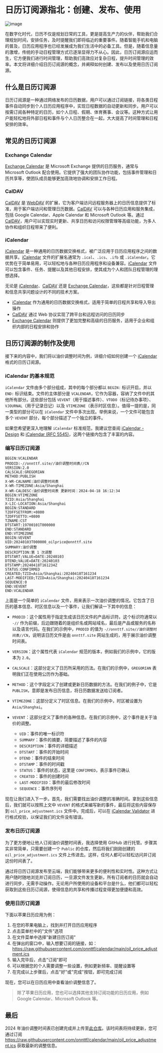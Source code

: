 # 日历订阅源指北：创建、发布、使用

![image](https://file.onnttf.site/2024/4/18/1.jpg)

在数字化时代，日历不仅是规划日常的工具，更是提高生产力的伙伴，帮助我们合理规划时间，安排任务，及时提醒我们即将临近的重要事件。随着智能手机和电脑的普及，日历应用程序也已经发展成为我们生活中的必备工具。但是，随着信息量的激增，传统的手动日程管理方式已逐渐显得力不从心。因此，日历订阅源应运而生，它方便我们进行时间管理，帮助我们高效应对复杂日程，提升时间管理的效率。本文将详细介绍日历订阅源的概念，并阐释如何创建、发布以及使用日历订阅源。

## 什么是日历订阅源

日历订阅源是一种通过网络发布的日历数据，用户可以通过订阅链接，将各类日程事件自动同步到个人日历应用程序中，实现日程数据的自动更新和同步。用户可以按需订阅各种特定的日历，如个人日程、假期、体育赛事、会议等。这种方式让用户能轻松地将外部日程和事件与个人日历整合在一起，大大提高了时间管理和日程安排的效率。

## 常见的日历订阅源

### Exchange Calendar

[Exchange Calendar](https://support.microsoft.com/en-us/office/introduction-to-the-outlook-calendar-d94c5203-77c7-48ec-90a5-2e2bc10bd6f8) 是 Microsoft Exchange 提供的日历服务，通常与 Microsoft Outlook 配合使用。它提供了强大的团队协作功能，包括事件管理和日历共享等，使团队成员能够更加高效地协调和安排工作日程。

### CalDAV

[CalDAV](https://en.wikipedia.org/wiki/CalDAV) 是 [WebDAV](https://en.wikipedia.org/wiki/WebDAV) 的扩展，它为客户端访问远程服务器上的日历信息提供了标准，用于客户端访问和管理日历数据。[CalDAV](https://en.wikipedia.org/wiki/CalDAV) 可以与各种日历应用和服务集成，包括 Google Calendar、Apple Calendar 和 Microsoft Outlook 等。通过 [CalDAV](https://en.wikipedia.org/wiki/CalDAV)，用户可以实现实时更新、共享日历和访问权限管理等高级功能，为多人协作和组织日程带来了便利。

### iCalendar

[iCalendar](https://iCalendar.org/RFC-Specifications/iCalendar-RFC-5545/) 是一种通用的日历数据交换格式，被广泛应用于日历应用程序之间的数据共享。[iCalendar](https://iCalendar.org/RFC-Specifications/iCalendar-RFC-5545/) 文件的扩展名通常为 `.ical`、`.ics`、`.ifb` 或 `.iCalendar`。它优势在于简单易用，可以轻松地与各种日历应用程序和设备兼容。[iCalendar](https://iCalendar.org/RFC-Specifications/iCalendar-RFC-5545/) 文件可以包含事件、任务、提醒以及其他日程安排，使其成为个人和团队日程管理的理想选择。

无论是 [iCalendar](https://iCalendar.org/RFC-Specifications/iCalendar-RFC-5545/)、[CalDAV](https://en.wikipedia.org/wiki/CalDAV) 还是 [Exchange Calendar](https://support.microsoft.com/en-us/office/introduction-to-the-outlook-calendar-d94c5203-77c7-48ec-90a5-2e2bc10bd6f8)，这些都是针对日程管理和信息共享问题设计的不同的技术方案。

- [iCalendar](https://iCalendar.org/RFC-Specifications/iCalendar-RFC-5545/) 作为通用的日历数据交换格式，适用于简单的日程共享和导入导出操作
- [CalDAV](https://en.wikipedia.org/wiki/CalDAV) 通过 Web 协议实现了跨平台和远程访问的日历同步
- [Exchange Calendar](https://support.microsoft.com/en-us/office/introduction-to-the-outlook-calendar-d94c5203-77c7-48ec-90a5-2e2bc10bd6f8) 则提供了更加完整和高级的日历服务，适用于企业和组织内部的日程安排和协作

## 日历订阅源的制作及使用

接下来的内容中，我们将以油价调整时间为例，详细介绍如何创建一个 [iCalendar](https://iCalendar.org/RFC-Specifications/iCalendar-RFC-5545/) 格式的日历订阅源。

### iCalendar 的基本规范

`iCalendar` 文件由多个部分组成，其中的每个部分都以 `BEGIN:` 标识开启，并以 `END:` 标识结束。文件的主体部分是 `VCALENDAR`，它作为容器，容纳了文件中的其他所有部分。这些部分包括 `VEVENT`（用于描述事件）、`VTODO`（标记待办事项）、`VJOURNAL`（用于记录日记）以及 `VTIMEZONE`（表示时区信息）。值得一提的是，同一类型的部分可以在 `iCalendar` 文件中多次出现。举例来说，一个文件可能包含多个 `VEVENT` 部分，每个部分描述了一个独立的事件。

如果您希望更深入地理解 `iCalendar` 标准规范，我建议您查阅 [iCalendar - Design](https://en.wikipedia.org/wiki/iCalendar#Design) 和 [iCalendar (RFC 5545)](https://iCalendar.org/RFC-Specifications/iCalendar-RFC-5545/)，这两个链接内包含了丰富的内容。

### 编写日历订阅源

```text
BEGIN:VCALENDAR
PRODID:-//onnttf.site//油价调整时间表//CN
VERSION:2.0
CALSCALE:GREGORIAN
METHOD:PUBLISH
X-WR-CALNAME:油价调整时间表
X-WR-TIMEZONE:Asia/Shanghai
X-WR-CALDESC:油价调整时间表 更新时间：2024-04-18 16:12:34
BEGIN:VTIMEZONE
TZID:Asia/Shanghai
X-LIC-LOCATION:Asia/Shanghai
BEGIN:STANDARD
TZOFFSETFROM:+0800
TZOFFSETTO:+0800
TZNAME:CST
DTSTART:19700101T000000
END:STANDARD
END:VTIMEZONE
BEGIN:VEVENT
UID:20240103T000000_oilprice@onnttf.site
SUMMARY:油价调整
DESCRIPTION:第 1 次调整
DTSTART;VALUE=DATE:20240103
DTEND;VALUE=DATE:20240103
DTSTAMP:20240418T161234Z
STATUS:CONFIRMED
CREATED;TZID=Asia/Shanghai:20240418T161234
LAST-MODIFIED;TZID=Asia/Shanghai:20240418T161234
SEQUENCE:0
END:VEVENT
END:VCALENDAR
```

上面是一个简单的 `iCalendar` 文件，用来表示一次油价调整的情况。它包含了日历的基本信息、时区信息以及一个事件，让我们解读一下其中的信息：

- `PRODID`：这个属性用于指定生成该日历文件的产品标识符。这个标识符通常以 `-//` 作为前缀，后边跟随着的是组织名或网站域名，最后是产品或服务的名称以及语言代码。在我们的示例中，`PRODID` 的值为 `-//onnttf.site//油价调整时间表//CN`，说明该日历文件是由 `onnttf.site` 网站生成的，用于展示油价调整时间表。

- `VERSION`：这个属性代表 `iCalendar` 规范的版本，例如我们的示例中，它的版本为 `2.0`。

- `CALSCALE`：这部分定义了日历所采用的历法。在我们的示例中，`GREGORIAN` 表明我们正在使用公历作为基础。

- `METHOD`：这个字段定义了创建或更新日历数据的方法。在我们的例子中，它是 `PUBLISH`，意即是发布日历信息，将日历数据发送给订阅者。

- `VTIMEZONE`：这部分定义了时区信息。在我们的示例中，时区被设置为 `Asia/Shanghai`。

- `VEVENT`：这部分定义了事件的各种信息。在我们的示例中，这个事件是关于油价的调整。

  - `UID`：事件的唯一标识符
  - `SUMMARY`：事件的摘要，简要描述了事件的内容
  - `DESCRIPTION`：事件的详细描述
  - `DTSTART`：事件的开始时间
  - `DTEND`：事件的结束时间
  - `DTSTAMP`：事件的时间戳
  - `STATUS`：事件的状态，这里是 `CONFIRMED`，表示事件已确认
  - `CREATED`：事件的创建时间
  - `LAST-MODIFIED`：事件的最后修改时间
  - `SEQUENCE`：事件序列号

现在让我们进入下一步。首先，我们需要找出油价调整的准确时间。拿到这些信息后，我们就可以按照上文中 `VEVENT` 的格式来编写新的事件，最后将这些内容保存到 `oil_price_adjustment.ics` 文件中。完成后，可以在 [iCalendar Validator](https://iCalendar.org/validator.html) 进行格式校验，以保证我们的文件没有错误。

### 发布日历订阅源

为了更方便地让他人订阅油价调整时间表，我选择使用 GitHub 进行托管。步骤其实非常简单，只需要创建一个 `Public` 的仓库，然后将我们刚刚创建的 `oil_price_adjustment.ics` 文件上传进去。这样，任何人都可以轻松访问并订阅这份时间表了。

通过将日历订阅源发布至云端，我们能够带来更多的便利性和实时性。这种方式让用户随时随地浏览并订阅日历，一旦源文件发生更新，所有订阅者的日历就会自动进行同步，无需手动操作。无论用户所使用的设备和平台是什么，他们都可以轻松获取到这些日历订阅源，使得信息的共享和传播过程变得更加便捷和高效。

### 使用日历订阅源

下面以苹果日历应用为例：

1. 在您的苹果电脑上，找到并打开日历应用程序
2. 点击菜单栏中的"文件"选项
3. 在文件菜单中选择"新建日历订阅"
4. 在弹出的窗口中，输入想要订阅的链接，如：<https://raw.githubusercontent.com/onnttf/calendar/main/oil_price_adjustment.ics>
5. 输入完毕后，点击"订阅"即可
6. 可以根据您的个人需要调整一些设置，例如更新频率、提醒设置等
7. 在完成以上步骤后，点击"好"或"完成"按钮，即可完成订阅

现在，您可以在日历应用中查看油价调整信息了。

> 除了苹果日历应用，您也可以选择其他支持订阅功能的日历应用，例如 Google Calendar、Microsoft Outlook 等。

## 最后

2024 年油价调整时间表已创建完成并上传至[此仓库](https://github.com/onnttf/calendar)。该时间表将持续更新，您可通过订阅 <https://raw.githubusercontent.com/onnttf/calendar/main/oil_price_adjustment.ics> 获取最新的调整信息。
